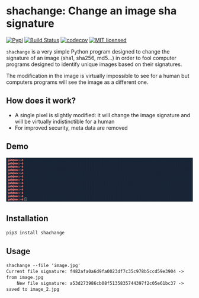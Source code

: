 # shachange: Change an image sha signature

[![Pypi](https://img.shields.io/pypi/v/shachange.svg)](https://pypi.org/project/shachange)
 [![Build Status](https://github.com/gabfl/shachange/actions/workflows/ci.yml/badge.svg?branch=main)](https://github.com/gabfl/shachange/actions)
[![codecov](https://codecov.io/gh/gabfl/shachange/branch/main/graph/badge.svg)](https://codecov.io/gh/gabfl/shachange)
[![MIT licensed](https://img.shields.io/badge/license-MIT-green.svg)](https://raw.githubusercontent.com/gabfl/shachange/main/LICENSE)

`shachange` is a very simple Python program designed to change the signature of an image (sha1, sha256, md5...) in order to fool computer programs designed to identify unique images based on their signatures.

The modification in the image is virtually impossible to see for a human but computers programs will see the image as a different one.

## How does it work?

 - A single pixel is slightly modified: it will change the image signature and will be virtually indistinctible for a human
 - For improved security, meta data are removed

## Demo

![Demo](https://github.com/gabfl/shachange/blob/main/img/demo.gif?raw=true)

## Installation

```
pip3 install shachange
```

## Usage

```
shachange --file 'image.jpg'
Current file signature: f482afa0a6d9fa0023df7c35c978b5ccd59e3904 -> from image.jpg
    New file signature: a53d273986cb08f5135835744397f2c05e61bc37 -> saved to image_2.jpg
```
